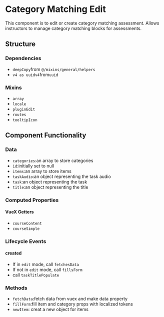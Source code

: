 Category Matching Edit
===============
This component is to edit or create category matching assessment. Allows instructors to manage category matching blocks for assessments.

## Structure

### Dependencies
* `deepCopy`from `@/mixins/general/helpers`
* `v4 as uuidv4`from`uuid`

### Mixins
* `array`
* `locale`
* `pluginEdit`
* `routes`
* `tooltipIcon`

Component Functionality
---------
### Data
- `categories`:an array to store categories
- `id`:initially set to null
- `items`:an array to store items
- `taskAudio`:an object representing the task audio
- `task`:an object representing the task
- `title`:an object representing the title

### Computed Properties
#### VueX Getters
- `courseContent`
- `courseSimple`
### Lifecycle Events

#### created
- If in `edit` mode, call `fetchesData`
- If not in `edit` mode, call `fillsForm`
- call `taskTitlePopulate`

### Methods
- `fetchData`:fetch data from vuex and make data property 
- `fillForm`:fill item and category props with localized tokens
- `newItem`: creat a new object for items 
